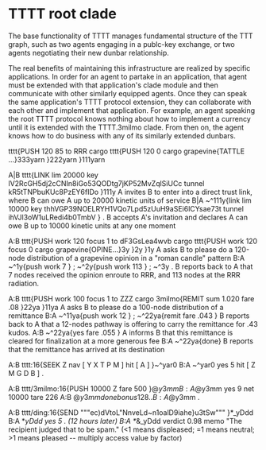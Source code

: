 # TTTT root clade

The base functionality of TTTT manages fundamental structure of the TTT graph, such as two agents engaging in a publc-key exchange, or two agents negotiating their new dunbar relationship.

The real benefits of maintaining this infrastructure are realized by specific applications. In order for an agent to partake in an application, that agent must be extended with that application's clade module and then communicate with other similarly equipped agents. Once they can speak the same application's TTTT protocol extension, they can collaborate with each other and implement that application. For example, an agent speaking the root TTTT protocol knows nothing about how to implement a currency until it is extended with the TTTT.3milmo clade. From then on, the agent knows how to do business with any of its similarly extended dunbars.




tttt{PUSH 120 85 to RRR cargo tttt{PUSH 120 0 cargo grapevine{TATTLE ...}333yarn }222yarn }111yarn


A|B tttt{LINK lim 20000 key lV2RcGH5dj2cCNIn8iGo53QODtg7jKP52MvZqlSiUCc tunnel kR5tTNPbuKUc8PzEY6fIDo }111y
    A invites B to enter into a direct trust link, where B can owe A up to 20000 kinetic units of service
B|A ~^111y{link lim 10000 key thhVGP39NOELRYH1VQo7Lpd5zUuH9aSEi6lCYsae73t tunnel ihVJl3oW1uLRedi4b0TmbV } .
    B accepts A's invitation and declares A can owe B up to 10000 kinetic units at any one moment

A:B tttt{PUSH work 120 focus 1 to dF3GsLea4wvb cargo tttt{PUSH work 120 focus 0 cargo grapevine{OPINE...}3y }2y }1y
    A asks B to please do a 120-node distribution of a grapevine opinion in a "roman candle" pattern
B:A ~^1y{push work 7 } ; ~^2y{push work 113 } ; ~^3y .
    B reports back to A that 7 nodes received the opinion enroute to RRR, and 113 nodes at the RRR radiation.

A:B tttt{PUSH work 100 focus 1 to ZZZ cargo 3milmo{REMIT sum 1.020 fare .08 }22ya }11ya
    A asks B to please do a 100-node distribution of a remittance
B:A ~^11ya{push work 12 } ; ~^22ya{remit fare .043 }
    B reports back to A that a 12-nodes pathway is offering to carry the remittance for .43 kudos.
A:B ~^22ya{yes fare .055 }
    A informs B that this remittance is cleared for finalization at a more generous fee
B:A ~^22ya{done}
    B reports that the remittance has arrived at its destination

A:B tttt:16{SEEK Z nav [ Y X T P M ] hit [ A ] }~^yar0
B:A ~^yar0 yes 5 hit [ Z M G D B ] .

A:B tttt/3milmo:16{PUSH 10000 Z fare 500 }@$y3mm
B:A @$y3mm yes 9 net 10000 tare 226
A:B @$y3mm done bonus 128 ..
B:A @$y3mm .

A:B tttt/ding:16{SEND """ec)dVtoL"NnveLd~n1oalD9iahe}u3tSw""" }*_yDdd
B:A *_yDdd yes 5 .
    (12 hours later)
B:A *_&_yDdd verdict 0.98 memo "The recipient judged that to be spam."
    (<1 means displeased; =1 means neutral; >1 means pleased -- multiply access value by factor)
